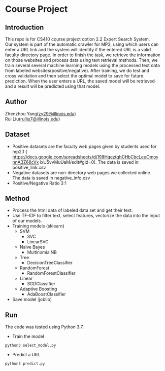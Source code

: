 # Course Project

## Introduction
This repo is for CS410 course project option 2.2 Expert Search System. \
Our system is part of the automatic crawler for MP2, using which users can enter a URL link and the system will identify if the entered URL is a valid faculty directory page.
In order to finish the task, we retrieve the information on those websites and process data using text retrieval methods.
Then, we train several several machine learning models using the processed text data from labeled websites(positive/negative). 
After training, we do test and cross validation and then select the optimal model to save for future prediction. 
When the user enters a URL, the saved model will be retrieved and a result will be predicted using that model.

## Author
Zhenzhou Yang(zy29@illinois.edu) \
Rui Liu(ruiliu7@illinois.edu)


## Dataset

* Positive datasets 
  are the faculty web pages given by students used for mp2.1 (​https://docs.google.com/spreadsheets/d/198HqeztqhCHbCbcLeuOmoynnA3Z68cVx ixU5vvMuUaM/edit#gid=0​). The data is saved in positive_link.csv
* Negative datasets are non-directory web pages we collected online. The data is saved in negative_info.csv
* Positive/Negative Ratio 3:1


## Method

* Process the html data of labeled data set and get their text. 
* Use TF-IDF to filter text, select features, vectorize the data into the input of our models.
* Training models (sklearn)
    + SVM
        - SVC
        - LinearSVC
    + Naive Bayes
        - MultinomialNB
    + Tree
        - DecisionTreeClassifier
    + RandomForest
        - RandomForestClassifier
    + Linear
        - SGDClassifier
    + Adaptive Boosting
        - AdaBoostClassifier
* Save model (joblib)

## Run
The code was tested using Python 3.7.

* Train the model
```angular2html
python3 select_model.py
```
* Predict a URL
```angular2html
python3 predict.py
```
